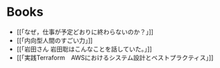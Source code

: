# Books

- [[「なぜ，仕事が予定どおりに終わらないのか？」]]
- [[「内向型人間のすごい力」]]
- [[「岩田さん 岩田聡はこんなことを話していた。」]]
- [[「実践Terraform　AWSにおけるシステム設計とベストプラクティス」]]